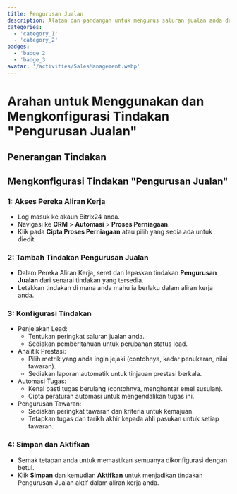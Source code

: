 ```yaml
---
title: Pengurusan Jualan
description: Alatan dan pandangan untuk mengurus saluran jualan anda dengan berkesan.
categories: 
  - 'category_1'
  - 'category_2'
badges: 
  - 'badge_2'
  - 'badge_3'
avatar: '/activities/SalesManagement.webp'
---
```


# Arahan untuk Menggunakan dan Mengkonfigurasi Tindakan "Pengurusan Jualan"

## Penerangan Tindakan

## **Mengkonfigurasi Tindakan "Pengurusan Jualan"**

### 1: Akses Pereka Aliran Kerja
- Log masuk ke akaun Bitrix24 anda.
- Navigasi ke **CRM** > **Automasi** > **Proses Perniagaan**.
- Klik pada **Cipta Proses Perniagaan** atau pilih yang sedia ada untuk diedit.

### 2: Tambah Tindakan Pengurusan Jualan
- Dalam Pereka Aliran Kerja, seret dan lepaskan tindakan **Pengurusan Jualan** dari senarai tindakan yang tersedia.
- Letakkan tindakan di mana anda mahu ia berlaku dalam aliran kerja anda.

### 3: Konfigurasi Tindakan
- Penjejakan Lead:
  - Tentukan peringkat saluran jualan anda.
  - Sediakan pemberitahuan untuk perubahan status lead.
- Analitik Prestasi:
  - Pilih metrik yang anda ingin jejaki (contohnya, kadar penukaran, nilai tawaran).
  - Sediakan laporan automatik untuk tinjauan prestasi berkala.
- Automasi Tugas:
  - Kenal pasti tugas berulang (contohnya, menghantar emel susulan).
  - Cipta peraturan automasi untuk mengendalikan tugas ini.
- Pengurusan Tawaran:
  - Sediakan peringkat tawaran dan kriteria untuk kemajuan.
  - Tetapkan tugas dan tarikh akhir kepada ahli pasukan untuk setiap tawaran.

### 4: Simpan dan Aktifkan
- Semak tetapan anda untuk memastikan semuanya dikonfigurasi dengan betul.
- Klik **Simpan** dan kemudian **Aktifkan** untuk menjadikan tindakan Pengurusan Jualan aktif dalam aliran kerja anda.